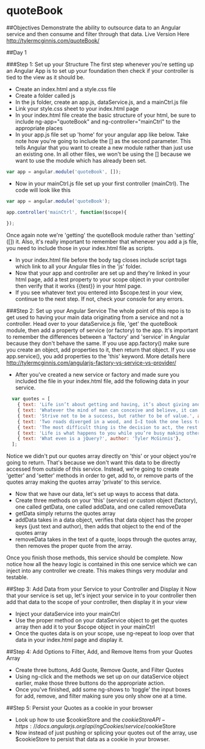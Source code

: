 quoteBook
=========

##Objectives
Demonstrate the ability to outsource data to an Angular service and then consume and filter through that data.
Live Version Here http://tylermcginnis.com/quoteBook/

##Day 1

###Step 1: Set up your Structure
The first step whenever you're setting up an Angular App is to set up your foundation then check if your controller is tied to the view as it should be. 
* Create an index.html and a style.css file
* Create a folder called js
* In the js folder, create an app.js, dataService.js, and a mainCtrl.js file
* Link your style.css sheet to your index.html page
* In your index.html file create the basic structure of your html, be sure to include ng-app="quoteBook" and ng-controller="mainCtrl" to the appropriate places
* In your app.js file set up 'home' for your angular app like below. Take note how you're going to include the [] as the second parameter. This tells Angular that you want to create a new module rather than just use an existing one. In all other files, we won't be using the [] because we want to use the module which has already been set.
```javascript
var app = angular.module('quoteBook', []);
```
* Now in your mainCtrl.js file set up your first controller (mainCtrl). The code will look like this
```javascript
var app = angular.module('quoteBook');

app.controller('mainCtrl', function($scope){
  
});
```
Once again note we're 'getting' the quoteBook module rather than 'setting' ([]) it. Also, it's really important to remember that whenever you add a js file, you need to include those in your index.html file as scripts. 
* In your index.html file before the body tag closes include script tags which link to all your Angular files in the 'js' folder.
* Now that your app and controller are set up and they're linked in your html page, add a test property to your scope object in your controller then verify that it works {{test}} in your html page. 
* If you see whatever text you entered into $scope.test in your view, continue to the next step. If not, check your console for any errors. 


###Step 2: Set up your Angular Service
The whole point of this repo is to get used to having your main data originating from a service and not a controller. Head over to your dataService.js file, 'get' the quoteBook module, then add a property of service (or factory) to the app. It's important to remember the differences between a 'factory' and 'service' in Angular because they don't behave the same. If you use app.factory() make sure you create an object, add properties to it, then return that object. If you use app.service(), you add properties to the 'this' keyword. More details here http://tylermcginnis.com/angularjs-factory-vs-service-vs-provider/
* After you've created a new service or factory and made sure you included the file in your index.html file, add the following data in your service.
```javascript
  var quotes = [
    { text: 'Life isn’t about getting and having, it’s about giving and being.', author: 'Kevin Kruse'},
    { text: 'Whatever the mind of man can conceive and believe, it can achieve', author: 'Napoleon Hill'},
    { text: 'Strive not to be a success, but rather to be of value.', author: 'Albert Einstein'},
    { text: 'Two roads diverged in a wood, and I—I took the one less traveled by, And that has made all the difference.', author: 'Robert Frost'},
    { text: 'The most difficult thing is the decision to act, the rest is merely tenacity.', author: 'Amelia Earhart'},
    { text: 'Life is what happens to you while you’re busy making other plans.', author: 'John Lennon'},
    { text: 'What even is a jQuery?', author: 'Tyler McGinnis'},
  ];
```
Notice we didn't put our quotes array directly on 'this' or your object you're going to return. That's because we don't want this data to be directly accessed from outside of this service. Instead, we're going to create 'getter' and 'setter' methods in order to get, add to, or remove parts of the quotes array making the quotes array 'private' to this service.

* Now that we have our data, let's set up ways to access that data.
* Create three methods on your 'this' (service) or custom object (factory), one called getData, one called addData, and one called removeData
* getData simply returns the quotes array
* addData takes in a data object, verifies that data object has the proper keys (just text and author), then adds that object to the end of the quotes array
* removeData takes in the text of a quote, loops through the quotes array, then removes the proper quote from the array. 

Once you finish those methods, this service should be complete. Now notice how all the heavy logic is contained in this one service which we can inject into any controller we create. This makes things very modular and testable.

##Step 3: Add Data from your Service to your Controller and Display it
Now that your service is set up, let's inject your service in to your controller then add that data to the scope of your controller, then display it in your view
* Inject your dataService into your mainCtrl
* Use the proper method on your dataService object to get the quotes array then add it to your $scope object in your mainCtrl
* Once the quotes data is on your scope, use ng-repeat to loop over that data in  your index.html page and display it.

##Step 4: Add Options to Filter, Add, and Remove Items from your Quotes Array
* Create three buttons, Add Quote, Remove Quote, and Filter Quotes
* Using ng-click and the methods we set up on our dataService object earlier, make those three buttons do the appropriate action.
* Once you've finished, add some ng-shows to 'toggle' the input boxes for add, remove, and filter making sure you only show one at a time.

##Step 5: Persist your Quotes as a cookie in your browser
* Look up how to use $cookieStore and the $cookieStore API - https://docs.angularjs.org/api/ngCookies/service/$cookieStore
* Now instead of just pushing or splicing your quotes out of the array, use $cookieStore to persist that data as a cookie in your browser.

